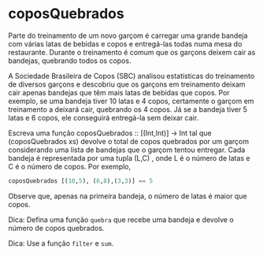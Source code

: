 # coposQuebrados

Parte do treinamento de um novo garçom é carregar uma grande bandeja com várias latas de bebidas e copos e entregá-las todas numa mesa do restaurante. Durante o treinamento é comum que os garçons deixem cair as bandejas, quebrando todos os copos.

A Sociedade Brasileira de Copos (SBC) analisou estatísticas do treinamento de diversos garçons e descobriu que os garçons em treinamento deixam cair apenas bandejas que têm mais latas de bebidas que copos. Por exemplo, se uma bandeja tiver 10 latas e 4 copos, certamente o garçom em treinamento a deixará cair, quebrando os 4 copos. Já se a bandeja tiver 5 latas e 6 copos, ele conseguirá entregá-la sem deixar cair.

Escreva uma função coposQuebrados :: [(Int,Int)] -> Int tal que (coposQuebrados xs) devolve o total de copos quebrados por um garçom considerando uma lista de bandejas que o garçom tentou entregar. Cada bandeja é representada por uma tupla  (L,C) , onde  L  é o número de latas e   C  é o número de copos. Por exemplo, 

```hs
coposQuebrados [(10,5), (6,8),(3,3)] == 5
```


Observe que, apenas na primeira bandeja, o número de latas é maior que copos.


Dica: Defina uma função `quebra` que recebe uma bandeja e devolve o número de copos quebrados.

Dica: Use a função `filter` e `sum`.